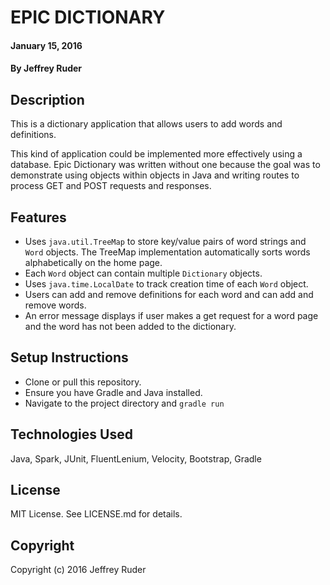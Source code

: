 # EPIC DICTIONARY

#### January 15, 2016

#### By Jeffrey Ruder

## Description

This is a dictionary application that allows users to add words and definitions.

This kind of application could be implemented more effectively using a database. Epic Dictionary was written without one because the goal was to demonstrate using objects within objects in Java and writing routes to process GET and POST requests and responses.

## Features

* Uses `java.util.TreeMap` to store key/value pairs of word strings and `Word` objects. The TreeMap implementation automatically sorts words alphabetically on the home page.
* Each `Word` object can contain multiple `Dictionary` objects.
* Uses `java.time.LocalDate` to track creation time of each `Word` object.
* Users can add and remove definitions for each word and can add and remove words.
* An error message displays if user makes a get request for a word page and the word has not been added to the dictionary.

## Setup Instructions

* Clone or pull this repository.
* Ensure you have Gradle and Java installed.
* Navigate to the project directory and `gradle run`

## Technologies Used

Java, Spark, JUnit, FluentLenium, Velocity, Bootstrap, Gradle

## License

MIT License. See LICENSE.md for details.

## Copyright

Copyright (c) 2016 Jeffrey Ruder
